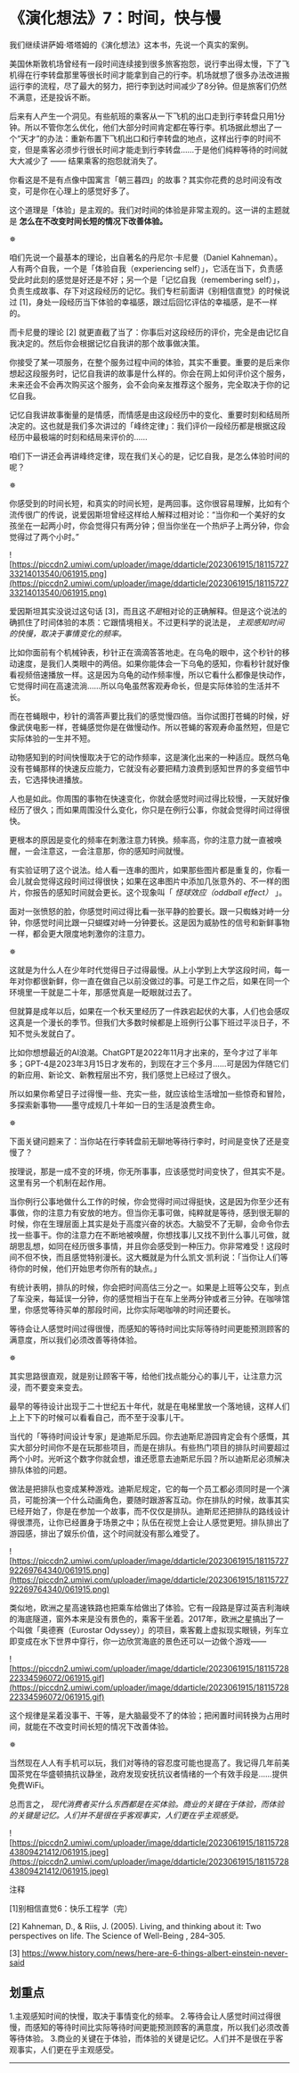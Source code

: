 # 《演化想法》7：时间，快与慢

我们继续讲萨姆·塔塔姆的《演化想法》这本书，先说一个真实的案例。

美国休斯敦机场曾经有一段时间连续接到很多旅客抱怨，说行李出得太慢，下了飞机得在行李转盘那里等很长时间才能拿到自己的行李。机场就想了很多办法改进搬运行李的流程，尽了最大的努力，把行李到达时间减少了8分钟。但是旅客们仍然不满意，还是投诉不断。

后来有人产生一个洞见。有些航班的乘客从一下飞机的出口走到行李转盘只用1分钟。所以不管你怎么优化，他们大部分时间肯定都在等行李。机场据此想出了一个“天才”的办法：重新布置下飞机出口和行李转盘的地点，这样出行李的时间不变，但是乘客必须步行很长时间才能走到行李转盘……于是他们纯粹等待的时间就大大减少了 —— 结果乘客的抱怨就消失了。

你看这是不是有点像中国寓言「朝三暮四」的故事？其实你花费的总时间没有改变，可是你在心理上的感觉好多了。

这个道理是「体验」是主观的。我们对时间的体验是非常主观的。这一讲的主题就是 **怎么在不改变时间长短的情况下改善体验。**

✵

咱们先说一个最基本的理论，出自著名的丹尼尔·卡尼曼（Daniel Kahneman）。人有两个自我，一个是「体验自我（experiencing self）」，它活在当下，负责感受此时此刻的感觉是好还是不好；另一个是「记忆自我（remembering self）」，负责生成故事、存下对这段经历的记忆。我们专栏前面讲《别相信直觉》的时候说过 [1]，身处一段经历当下体验的幸福感，跟过后回忆评估的幸福感，是不一样的。

而卡尼曼的理论 [2] 就更直截了当了：你事后对这段经历的评价，完全是由记忆自我决定的。然后你会根据记忆自我讲的那个故事做决策。

你接受了某一项服务，在整个服务过程中间的体验，其实不重要。重要的是后来你想起这段服务时，记忆自我讲的故事是什么样的。你会在网上如何评价这个服务，未来还会不会再次购买这个服务，会不会向亲友推荐这个服务，完全取决于你的记忆自我。

记忆自我讲故事衡量的是情感，而情感是由这段经历中的变化、重要时刻和结局所决定的。这也就是我们多次讲过的「峰终定律」：我们评价一段经历都是根据这段经历中最极端的时刻和结局来评价的……

咱们下一讲还会再讲峰终定律，现在我们关心的是，记忆自我，是怎么体验时间的呢？

✵

你感受到的时间长短，和真实的时间长短，是两回事。这你很容易理解，比如有个流传很广的传说，说爱因斯坦曾经这样给人解释过相对论：“当你和一个美好的女孩坐在一起两小时，你会觉得只有两分钟；但当你坐在一个热炉子上两分钟，你会觉得过了两个小时。”

![https://piccdn2.umiwi.com/uploader/image/ddarticle/2023061915/1811572733214013540/061915.png](https://piccdn2.umiwi.com/uploader/image/ddarticle/2023061915/1811572733214013540/061915.png)

爱因斯坦其实没说过这句话 [3]，而且这*不是*相对论的正确解释。但是这个说法的确抓住了时间体验的本质：它跟情境相关。不过更科学的说法是， *主观感知时间的快慢，取决于事情变化的频率。*

比如你面前有个机械钟表，秒针正在滴滴答答地走。在乌龟的眼中，这个秒针的移动速度，是我们人类眼中的两倍。如果你能体会一下乌龟的感知，你看秒针就好像看视频倍速播放一样。这是因为乌龟的动作频率慢，所以它看什么都像是快动作，它觉得时间在高速流淌……所以乌龟虽然客观寿命长，但是实际体验的生活并不长。

而在苍蝇眼中，秒针的滴答声要比我们的感觉慢四倍。当你试图打苍蝇的时候，好像武侠电影一样，苍蝇感觉你是在做慢动作。所以苍蝇的客观寿命虽然短，但是它实际体验的一生并不短。

动物感知到的时间快慢取决于它的动作频率，这是演化出来的一种适应。既然乌龟没有苍蝇那样的快速反应能力，它就没有必要把精力浪费到感知世界的多变细节中去，它选择快进播放。

人也是如此。你周围的事物在快速变化，你就会感觉时间过得比较慢，一天就好像经历了很久；而如果周围没什么变化，你只是在例行公事，你就会觉得时间过得很快。

更根本的原因是变化的频率在刺激注意力转换。频率高，你的注意力就一直被唤醒，一会注意这，一会注意那，你的感知时间就慢。

有实验证明了这个说法。给人看一连串的图片，如果那些图片都是重复的，你看一会儿就会觉得这段时间过得很快；如果在这串图片中添加几张意外的、不一样的图片，你报告的感知时间就会更长。这个现象叫「 *怪球效应（oddball effect）* 」。

面对一张愤怒的脸，你感觉时间过得比看一张平静的脸要长。跟一只蜘蛛对峙一分钟，你感觉时间比跟一只蝴蝶对峙一分钟要长。这是因为威胁性的信号和新鲜事物一样，都会更大限度地刺激你的注意力。

✵

这就是为什么人在少年时代觉得日子过得最慢。从上小学到上大学这段时间，每一年对你都很新鲜，你一直在做自己以前没做过的事。可是工作之后，如果在同一个环境里一干就是二十年，那感觉真是一眨眼就过去了。

但就算是成年以后，如果在一个秋天里经历了一件跌宕起伏的大事，人们也会感叹这真是一个漫长的季节。但我们大多数时候都是上班例行公事下班过平淡日子，不知不觉头发就白了。

比如你想想最近的AI浪潮。ChatGPT是2022年11月才出来的，至今才过了半年多；GPT-4是2023年3月15日才发布的，到现在才三个多月……可是因为伴随它们的新应用、新论文、新教程层出不穷，我们感觉上已经过了很久。

所以如果你希望日子过得慢一些、充实一些，就应该给生活增加一些惊奇和冒险，多探索新事物——墨守成规几十年如一日的生活是浪费生命。

✵

下面关键问题来了：当你站在行李转盘前无聊地等待行李时，时间是变快了还是变慢了？

按理说，那是一成不变的环境，你无所事事，应该感觉时间变快了，但其实不是。这里有另一个机制在起作用。

当你例行公事地做什么工作的时候，你会觉得时间过得挺快，这是因为你至少还有事做，你的注意力有安放的地方。但当你无事可做，纯粹就是等待，感到很无聊的时候，你在生理层面上其实是处于高度兴奋的状态。大脑受不了无聊，会命令你去找一些事干。你的注意力在不断地被唤醒，你想找事儿又找不到什么事儿可做，就胡思乱想，如同在经历很多事情，并且你会感受到一种压力。你非常难受！这段时间不但不快，而且感觉特别漫长。这大概就是为什么凯文·凯利说：「当你让人们等待你的时候，他们开始思考你所有的缺点。」

有统计表明，排队的时候，你会把时间高估三分之一。如果是上班等公交车，到点了车没来，每延误一分钟，你的感觉相当于在车上坐两分钟或者三分钟。在咖啡馆里，你感觉等待买单的那段时间，比你实际喝咖啡的时间还要长。

等待会让人感觉时间过得很慢，而感知的等待时间比实际等待时间更能预测顾客的满意度，所以我们必须改善等待体验。

✵

其实思路很直观，就是别让顾客干等，给他们找点能分心的事儿干，让注意力沉浸，而不要变来变去。

最早的等待设计出现于二十世纪五十年代，就是在电梯里放一个落地镜，这样人们上上下下的时候可以看看自己，而不至于没事儿干。

当代的「等待时间设计专家」是迪斯尼乐园。你去迪斯尼游园肯定会有个感慨，其实大部分时间你不是在玩那些项目，而是在排队。有些热门项目的排队时间要超过两个小时。光听这个数字你就会想，谁还愿意去迪斯尼乐园？所以迪斯尼必须解决排队体验的问题。

做法是把排队也变成某种游戏。迪斯尼规定，它的每一个员工都必须同时是一个演员，可能扮演一个什么动画角色，要随时跟游客互动。你在排队的时候，故事其实已经开始了，你是在参加一个故事，而不仅仅是排队。迪斯尼还把排队的路线设计得很漂亮，让你已经置身于场景之中；队伍在视觉上会让人感觉更短。排队排出了游园感，排出了娱乐价值，这个时间就没有那么难受了。

![https://piccdn2.umiwi.com/uploader/image/ddarticle/2023061915/1811572792269764340/061915.png](https://piccdn2.umiwi.com/uploader/image/ddarticle/2023061915/1811572792269764340/061915.png)

类似地，欧洲之星高速铁路也把乘车给做出了体验。它有一段路是穿过英吉利海峡的海底隧道，窗外本来是没有景色的，乘客干坐着。2017年，欧洲之星搞出了一个叫做「奥德赛（Eurostar Odyssey）」的项目，乘客戴上虚拟现实眼镜，列车立即变成在水下世界中穿行，你一边欣赏海底的景色还可以一边做个游戏——

![https://piccdn2.umiwi.com/uploader/image/ddarticle/2023061915/1811572822334596072/061915.gif](https://piccdn2.umiwi.com/uploader/image/ddarticle/2023061915/1811572822334596072/061915.gif)

这个规律是呆着没事干、干等，是大脑最受不了的体验；把闲置时间转换为占用时间，就能在不改变时间长短的情况下改善体验。

✵

当然现在人人有手机可以玩，我们对等待的容忍度可能也提高了。我记得几年前美国茶党在华盛顿搞抗议静坐，政府发现安抚抗议者情绪的一个有效手段是……提供免费WiFi。

总而言之， *现代消费者买什么东西都是在买体验。商业的关键在于体验，而体验的关键是记忆。人们并不是很在乎客观事实，人们更在乎主观感受。*

![https://piccdn2.umiwi.com/uploader/image/ddarticle/2023061915/1811572843809421412/061915.jpeg](https://piccdn2.umiwi.com/uploader/image/ddarticle/2023061915/1811572843809421412/061915.jpeg)

注释

[1]别相信直觉6：快乐工程学（完）

[2] Kahneman, D., & Riis, J. (2005). Living, and thinking about it: Two perspectives on life. The Science of Well-Being , 284–305.

[3] https://www.history.com/news/here-are-6-things-albert-einstein-never-said

## 划重点

1.主观感知时间的快慢，取决于事情变化的频率。
2.等待会让人感觉时间过得很慢，而感知的等待时间比实际等待时间更能预测顾客的满意度，所以我们必须改善等待体验。
3.商业的关键在于体验，而体验的关键是记忆。人们并不是很在乎客观事实，人们更在乎主观感受。

---
